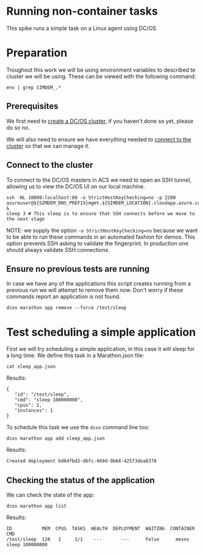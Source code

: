 # Running non-container tasks

This spike runs a simple task on a Linux agent using DC/OS

# Preparation

Troughout this work we will be using environment variables to
described te cluster we will be using. These can be viewed with the
following command:

```
env | grep SIMDEM_.*
```

## Prerequisites

We first need to [create a DC/OS cluster](https://raw.githubusercontent.com/Azure/acs-demos/master/dcos/create_cluster/script.md), if you haven't done so yet, please do so no.

We will also need to ensure we have everything needed to [connect to the cluster](https://github.com/Azure/acs-demos/blob/master/dcos/create_cluster/script.md) so that we can manage it.

## Connect to the cluster

To connect to the DC/OS masters in ACS we need to open an SSH tunnel,
allowing us to view the DC/OS UI on our local machine.

```
ssh -NL 10000:localhost:80 -o StrictHostKeyChecking=no -p 2200 azureuser@${SIMDEM_DNS_PREFIX}mgmt.${SIMDEM_LOCATION}.cloudapp.azure.com &
sleep 3 # This sleep is to ensure that SSH connects before we move to the next stage
```

NOTE: we supply the option `-o StrictHostKeyChecking=no` because we
want to be able to run these commands in an automated fashion for
demos. This option prevents SSH asking to validate the fingerprint. In
production one should always validate SSH connections.

## Ensure no previous tests are running

In case we have any of the applications this script creates running
from a previous run we will attempt to remove them now. Don't worry if
these commands report an application is not found.

```
dcos marathon app remove --force /test/sleep
```

# Test scheduling a simple application

First we will try scheduling a simple application, in this case it
will sleep for a long time. We define this task in a Marathon.json
file:

```
cat sleep_app.json
```

Results:

```
{
   "id": "/test/sleep",
   "cmd": "sleep 100000000",
   "cpus": 1,
   "instances": 1
}
```

To schedule this task we use the `dcos` command line too:

```
dcos marathon app add sleep_app.json
```

Results:

```expected_similarity=0.3
Created deployment bd64fbd2-dbfc-469d-9b68-42573dea8378
```

## Checking the status of the application

We can check the state of the app:

```
dcos marathon app list
```

Results:

```
ID           MEM  CPUS  TASKS  HEALTH  DEPLOYMENT  WAITING  CONTAINER  CMD
/test/sleep  128   1     1/1    ---       ---      False      mesos    sleep 100000000
```




